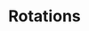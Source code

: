 ---
title: 'Rotations'
description: 'Studs Not On Top (SNOT) and more ...'
module_link: '/techs/rotation'
module_size: small

collections:
    - 
        title: 'Stud Tilt'
        route: 'techs/rotation/function:stud_tilt'
        slug: 'stud_tilt'
        collection: 'stud_tilt'
    - 
        title: 'Stud Twist'
        route: 'techs/rotation/function:stud_twist'
        slug: 'stud_twist'
        collection: 'stud_twist'

stud_tilt:
    items: 
        '@taxonomy.function': stud_tilt

stud_twist:
    items: 
        '@taxonomy.function': stud_twist
---